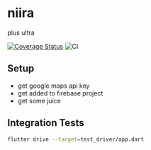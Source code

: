# niira

plus ultra

[![Coverage Status](https://coveralls.io/repos/github/tamari-gray/niira/badge.svg?branch=dev)](https://coveralls.io/github/tamari-gray/niira?branch=dev)
![CI](https://github.com/tamari-gray/niira/workflows/CI/badge.svg?branch=dev)


## Setup
- get google maps api key
- get added to firebase project
- get some juice

## Integration Tests 

```sh
flutter drive --target=test_driver/app.dart
```
